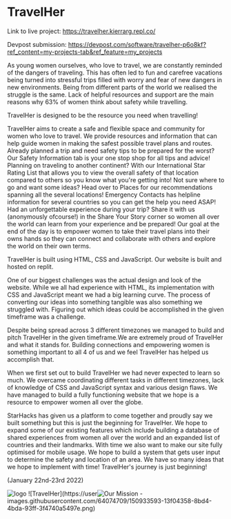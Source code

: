 # TravelHer

Link to live project: https://travelher.kierrarg.repl.co/

Devpost submission: https://devpost.com/software/travelher-p6o8kf?ref_content=my-projects-tab&ref_feature=my_projects

As young women ourselves, who love to travel, we are constantly reminded of the dangers of traveling. This has often led to fun and carefree vacations being turned into stressful trips filled with worry and fear of new dangers in new environments. Being from different parts of the world we realised the struggle is the same. Lack of helpful resources and support are the main reasons why 63% of women think about safety while travelling.

TravelHer is designed to be the resource you need when travelling!

TravelHer aims to create a safe and flexible space and community for women who love to travel. We provide resources and information that can help guide women in making the safest possible travel plans and routes. Already planned a trip and need safety tips to be prepared for the worst? Our Safety Information tab is your one stop shop for all tips and advice! Planning on traveling to another continent? With our International Star Rating List that allows you to view the overall safety of that location compared to others so you know what you're getting into! Not sure where to go and want some ideas? Head over to Places for our recommendations spanning all the several locations! Emergency Contacts has helpline information for several countries so you can get the help you need ASAP! Had an unforgettable experience during your trip? Share it with us (anonymously ofcourse!) in the Share Your Story corner so women all over the world can learn from your experience and be prepared! Our goal at the end of the day is to empower women to take their travel plans into their owns hands so they can connect and collaborate with others and explore the world on their own terms.

TravelHer is built using HTML, CSS and JavaScript. Our website is built and hosted on replit.

One of our biggest challenges was the actual design and look of the website. While we all had experience with HTML, its implementation with CSS and JavaScript meant we had a big learning curve. The process of converting our ideas into something tangible was also something we struggled with. Figuring out which ideas could be accomplished in the given timeframe was a challenge.

Despite being spread across 3 different timezones we managed to build and pitch TravelHer in the given timeframe.We are extremely proud of TravelHer and what it stands for. Building connections and empowering women is something important to all 4 of us and we feel TravelHer has helped us accomplish that.

When we first set out to build TravelHer we had never expected to learn so much. We overcame coordinating different tasks in different timezones, lack of knowledge of CSS and JavaScript syntax and various design flaws. We have managed to build a fully functioning website that we hope is a resource to empower women all over the globe.

StarHacks has given us a platform to come together and proudly say we built something but this is just the beginning for TravelHer. We hope to expand some of our existing features which include building a database of shared experiences from women all over the world and an expanded list of countries and their landmarks. With time we also want to make our site fully optimised for mobile usage. We hope to build a system that gets user input to determine the safety and location of an area. We have so many ideas that we hope to implement with time! TravelHer's journey is just beginning!

(January 22nd-23rd 2022)

![logo](https://user-images.githubusercontent.com/64074709/150712699-10d4a6d1-132b-48d6-875f-b1c6cbdc1a8e.png)
![TravelHer](https://user![Our Mission](https://user-images.githubusercontent.com/64074709/150933781-e29e2429-72c2-4649-b86f-b6880c6591f8.png)
-images.githubusercontent.com/64074709/150933593-13f04358-8bd4-4bda-93ff-3f4740a5497e.png)


